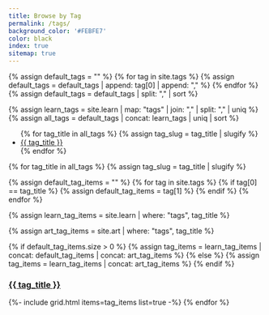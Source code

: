 ```yaml
---
title: Browse by Tag
permalink: /tags/
background_color: '#FEBFE7'
color: black
index: true
sitemap: true
---
```


{% assign default_tags = "" %}
{% for tag in site.tags %}
  {% assign default_tags = default_tags | append: tag[0] | append: "," %}
{% endfor %}
{% assign default_tags = default_tags | split: "," | sort %}

{% assign learn_tags = site.learn | map: "tags" | join: "," | split: "," | uniq %}
{% assign all_tags = default_tags | concat: learn_tags | uniq | sort %}


<!-- Display list of combined tags -->
<ul class="_random random masonry">
	{% for tag_title in all_tags %}
		{% assign tag_slug = tag_title | slugify %}
		<li class="item"><a class="word" href="#{{ tag_slug }}">{{ tag_title }}</a></li>
	{% endfor %}
</ul>


<!-- Iterate over all unique tags -->
{% for tag_title in all_tags %}
  {% assign tag_slug = tag_title | slugify %}
  
  <!-- Collect items from default tags -->
  {% assign default_tag_items = "" %}
  {% for tag in site.tags %}
    {% if tag[0] == tag_title %}
      {% assign default_tag_items = tag[1] %}
    {% endif %}
  {% endfor %}
  
  <!-- Collect items from custom learn tags -->
  {% assign learn_tag_items = site.learn | where: "tags", tag_title %}
  
  <!-- Collect items from custom art tags -->
  {% assign art_tag_items = site.art | where: "tags", tag_title %}
  
  <!-- Combine both collections if default_tag_items is not empty -->
  {% if default_tag_items.size > 0 %}
    {% assign tag_items = learn_tag_items | concat: default_tag_items | concat: art_tag_items %}
  {% else %}
    {% assign tag_items = learn_tag_items | concat: art_tag_items %}
  {% endif %}
  
  <h3 class="center" id="{{ tag_slug }}"><a href="{{ '/tags/' | append: tag_slug }}">{{ tag_title }}</a></h3>
  {%- include grid.html items=tag_items list=true -%}
{% endfor %}
